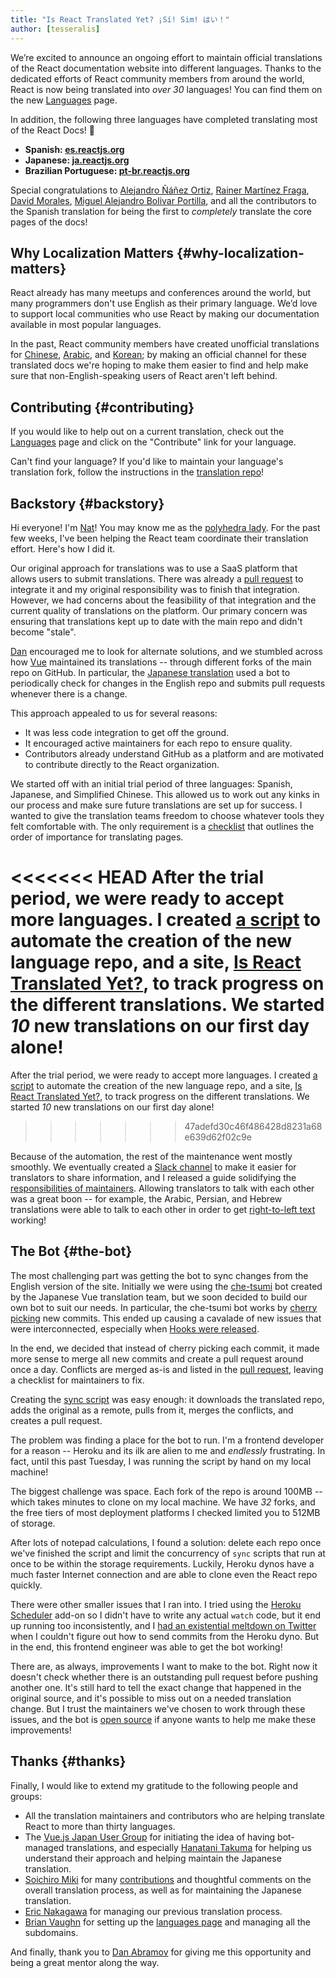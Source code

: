 ```yaml
---
title: "Is React Translated Yet? ¡Sí! Sim! はい！"
author: [tesseralis]
---
```


We’re excited to announce an ongoing effort to maintain official translations of the React documentation website into different languages. Thanks to the dedicated efforts of React community members from around the world, React is now being translated into *over 30* languages! You can find them on the new [Languages](/languages) page.

In addition, the following three languages have completed translating most of the React Docs! 🎉

* **Spanish: [es.reactjs.org](https://es.reactjs.org)**
* **Japanese: [ja.reactjs.org](https://ja.reactjs.org)**
* **Brazilian Portuguese: [pt-br.reactjs.org](https://pt-br.reactjs.org)**

Special congratulations to [Alejandro Ñáñez Ortiz](https://github.com/alejandronanez), [Rainer Martínez Fraga](https://github.com/carburo), [David Morales](https://github.com/dmorales), [Miguel Alejandro Bolivar Portilla](https://github.com/Darking360), and all the contributors to the Spanish translation for being the first to *completely* translate the core pages of the docs!

## Why Localization Matters {#why-localization-matters}

React already has many meetups and conferences around the world, but many programmers don't use English as their primary language. We’d love to support local communities who use React by making our documentation available in most popular languages.

In the past, React community members have created unofficial translations for [Chinese](https://github.com/discountry/react), [Arabic](https://wiki.hsoub.com/React), and [Korean](https://github.com/reactjs/ko.reactjs.org/issues/4); by making an official channel for these translated docs we're hoping to make them easier to find and help make sure that non-English-speaking users of React aren't left behind.

## Contributing {#contributing}

If you would like to help out on a current translation, check out the [Languages](/languages) page and click on the "Contribute" link for your language.

Can't find your language? If you'd like to maintain your language's translation fork, follow the instructions in the [translation repo](https://github.com/reactjs/reactjs.org-translation#starting-a-new-translation)!

## Backstory {#backstory}

Hi everyone! I'm [Nat](https://twitter.com/tesseralis)! You may know me as the [polyhedra lady](https://www.youtube.com/watch?v=Ew-UzGC8RqQ). For the past few weeks, I've been helping the React team coordinate their translation effort. Here's how I did it.

Our original approach for translations was to use a SaaS platform that allows users to submit translations. There was already a [pull request](https://github.com/reactjs/reactjs.org/pull/873) to integrate it and my original responsibility was to finish that integration. However, we had concerns about the feasibility of that integration and the current quality of translations on the platform. Our primary concern was ensuring that translations kept up to date with the main repo and didn't become "stale".

[Dan](https://twitter.com/dan_abramov) encouraged me to look for alternate solutions, and we stumbled across how [Vue](https://vuejs.org) maintained its translations -- through different forks of the main repo on GitHub. In particular, the [Japanese translation](https://jp.vuejs.org) used a bot to periodically check for changes in the English repo and submits pull requests whenever there is a change.

This approach appealed to us for several reasons:

* It was less code integration to get off the ground.
* It encouraged active maintainers for each repo to ensure quality.
* Contributors already understand GitHub as a platform and are motivated to contribute directly to the React organization.

We started off with an initial trial period of three languages: Spanish, Japanese, and Simplified Chinese. This allowed us to work out any kinks in our process and make sure future translations are set up for success. I wanted to give the translation teams freedom to choose whatever tools they felt comfortable with. The only requirement is a [checklist](https://github.com/reactjs/reactjs.org-translation/blob/main/PROGRESS.template.md) that outlines the order of importance for translating pages. 

<<<<<<< HEAD
After the trial period, we were ready to accept more languages. I created [a script](https://github.com/reactjs/reactjs.org-translation/blob/main/scripts/create.js) to automate the creation of the new language repo, and a site, [Is React Translated Yet?](https://isreacttranslatedyet.com), to track progress on the different translations. We started *10* new translations on our first day alone!
=======
After the trial period, we were ready to accept more languages. I created [a script](https://github.com/reactjs/reactjs.org-translation/blob/master/scripts/create.js) to automate the creation of the new language repo, and a site, [Is React Translated Yet?](https://translations.reactjs.org), to track progress on the different translations. We started *10* new translations on our first day alone!
>>>>>>> 47adefd30c46f486428d8231a68e639d62f02c9e

Because of the automation, the rest of the maintenance went mostly smoothly. We eventually created a [Slack channel](https://rt-slack-invite.herokuapp.com) to make it easier for translators to share information, and I released a guide solidifying the [responsibilities of maintainers](https://github.com/reactjs/reactjs.org-translation/blob/main/maintainer-guide.md). Allowing translators to talk with each other was a great boon -- for example, the Arabic, Persian, and Hebrew translations were able to talk to each other in order to get [right-to-left text](https://en.wikipedia.org/wiki/Right-to-left) working!

## The Bot {#the-bot}

The most challenging part was getting the bot to sync changes from the English version of the site. Initially we were using the [che-tsumi](https://github.com/vuejs-jp/che-tsumi) bot created by the Japanese Vue translation team, but we soon decided to build our own bot to suit our needs. In particular, the che-tsumi bot works by [cherry picking](https://git-scm.com/docs/git-cherry-pick) new commits. This ended up causing a cavalade of new issues that were interconnected, especially when [Hooks were released](/blog/2019/02/06/react-v16.8.0.html).

In the end, we decided that instead of cherry picking each commit, it made more sense to merge all new commits and create a pull request around once a day. Conflicts are merged as-is and listed in the [pull request](https://github.com/reactjs/pt-BR.reactjs.org/pull/114), leaving a checklist for maintainers to fix.

Creating the [sync script](https://github.com/reactjs/reactjs.org-translation/blob/main/scripts/sync.js) was easy enough: it downloads the translated repo, adds the original as a remote, pulls from it, merges the conflicts, and creates a pull request.

The problem was finding a place for the bot to run. I'm a frontend developer for a reason -- Heroku and its ilk are alien to me and *endlessly* frustrating. In fact, until this past Tuesday, I was running the script by hand on my local machine!

The biggest challenge was space. Each fork of the repo is around 100MB -- which takes minutes to clone on my local machine. We have *32* forks, and the free tiers of most deployment platforms I checked limited you to 512MB of storage. 

After lots of notepad calculations, I found a solution: delete each repo once we've finished the script and limit the concurrency of `sync` scripts that run at once to be within the storage requirements. Luckily, Heroku dynos have a much faster Internet connection and are able to clone even the React repo quickly.

There were other smaller issues that I ran into. I tried using the [Heroku Scheduler](https://elements.heroku.com/addons/scheduler) add-on so I didn't have to write any actual `watch` code, but it end up running too inconsistently, and I [had an existential meltdown on Twitter](https://twitter.com/tesseralis/status/1097387938088796160) when I couldn't figure out how to send commits from the Heroku dyno. But in the end, this frontend engineer was able to get the bot working!

There are, as always, improvements I want to make to the bot. Right now it doesn't check whether there is an outstanding pull request before pushing another one. It's still hard to tell the exact change that happened in the original source, and it's possible to miss out on a needed translation change. But I trust the maintainers we've chosen to work through these issues, and the bot is [open source](https://github.com/reactjs/reactjs.org-translation) if anyone wants to help me make these improvements!

## Thanks {#thanks}

Finally, I would like to extend my gratitude to the following people and groups:

 * All the translation maintainers and contributors who are helping translate React to more than thirty languages.
 * The [Vue.js Japan User Group](https://github.com/vuejs-jp) for initiating the idea of having bot-managed translations, and especially [Hanatani Takuma](https://github.com/potato4d) for helping us understand their approach and helping maintain the Japanese translation.
 * [Soichiro Miki](https://github.com/smikitky) for many [contributions](https://github.com/reactjs/reactjs.org/pull/1636) and thoughtful comments on the overall translation process, as well as for maintaining the Japanese translation.
 * [Eric Nakagawa](https://github.com/ericnakagawa) for managing our previous translation process.
 * [Brian Vaughn](https://github.com/bvaughn) for setting up the [languages page](/languages) and managing all the subdomains.

 And finally, thank you to [Dan Abramov](https://twitter.com/dan_abramov) for giving me this opportunity and being a great mentor along the way.
